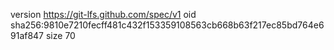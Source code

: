 version https://git-lfs.github.com/spec/v1
oid sha256:9810e7210fecff481c432f153359108563cb668b63f217ec85bd764e691af847
size 70
